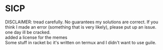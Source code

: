 # SICP
DISCLAIMER: tread carefully. No guarantees my solutions are correct. If you think I made an error (something that is very likely), please put up an issue.
one day ill be cracked.  
added a license for the memes  
Some stuff in racket bc it's written on termux and I didn't want to use guile.
